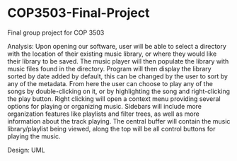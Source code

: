 # COP3503-Final-Project
Final group project for COP 3503

Analysis:
Upon opening our software, user will be able to select a directory
with the location of their existing music library, or where they would
like their library to be saved. The music player will then populate
the library with music files found in the directory. Program will then
display the library sorted by date added by default, this can be
changed by the user to sort by any of the metadata. From here the user
can choose to play any of the songs by double-clicking on it, or by
highlighting the song and right-clicking the play button. Right
clicking will open a context menu providing several options for
playing or organizing music. Sidebars will include more organization
features like playlists and filter trees, as well as more information
about the track playing. The central buffer will contain the music
library/playlist being viewed, along the top will be all control
buttons for playing the music.

Design:
UML
